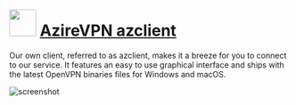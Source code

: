 ﻿# <img src="https://cdn.jsdelivr.net/gh/chtof/chocolatey-packages/automatic/azclient/azclient.png" width="48" height="48"/> [AzireVPN azclient](https://chocolatey.org/packages/azclient)

Our own client, referred to as azclient, makes it a breeze for you to connect to our service. It features an easy to use graphical interface and ships with the latest OpenVPN binaries files for Windows and macOS.

![screenshot](https://cdn.jsdelivr.net/gh/chtof/chocolatey-packages/automatic/azclient/screenshot.png)